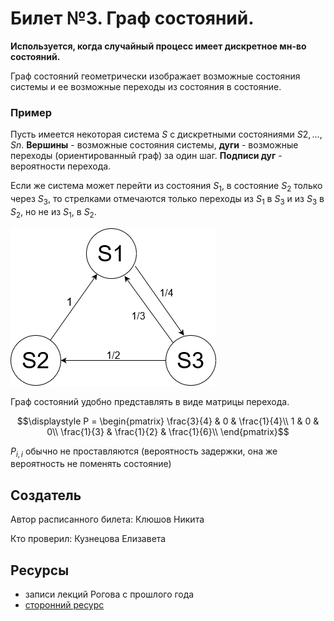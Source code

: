 # Билет №3. Граф состояний.

**Используется, когда случайный процесс имеет дискретное мн-во состояний.**

Граф состояний геометрически изображает возможные состояния системы и ее возможные переходы из состояния в состояние.

### Пример
Пусть имеется некоторая система $S$ с дискретными состояниями $S2 , \dots , Sn$. 
**Вершины** - возможные состояния системы, **дуги** - возможные переходы (ориентированный граф) за один шаг. **Подписи дуг** - вероятности перехода.

Если же система может перейти из состояния $S_1$, в состояние $S_2$ только через $S_3$, то стрелками отмечаются только переходы из $S_1$ в $S_3$ и из $S_3$ в $S_2$, но не из $S_1$, в $S_2$.

![example](./example.png)

Граф состояний удобно представлять в виде матрицы перехода.

$$\displaystyle P = \begin{pmatrix}
\frac{3}{4} & 0           & \frac{1}{4}\\
1           & 0           & 0\\
\frac{1}{3} & \frac{1}{2} & \frac{1}{6}\\
\end{pmatrix}$$

$\displaystyle P_{i, i}$ обычно не проставляются (вероятность задержки, она же вероятность не поменять состояние)

## Создатель

Автор расписанного билета: Клюшов Никита

Кто проверил: Кузнецова Елизавета


## Ресурсы
- записи лекций Рогова с прошлого года
- [сторонний ресурс](https://studref.com/502519/matematika_himiya_fizik/grafy_sostoyaniy)

